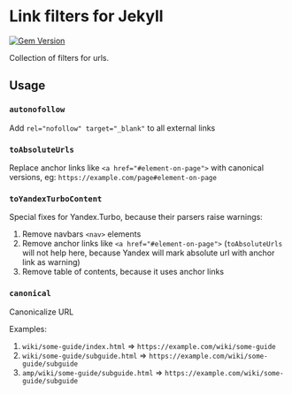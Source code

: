 # Link filters for Jekyll

[![Gem Version](https://badge.fury.io/rb/jekyll-linkfilter.svg)](https://badge.fury.io/rb/jekyll-linkfilter)

Collection of filters for urls.

## Usage

### `autonofollow`

Add `rel="nofollow" target="_blank"` to all external links

### `toAbsoluteUrls`

Replace anchor links like `<a href="#element-on-page">` with canonical versions, eg: `https://example.com/page#element-on-page`

### `toYandexTurboContent`

Special fixes for Yandex.Turbo, because their parsers raise warnings:

1. Remove navbars `<nav>` elements
2. Remove anchor links like `<a href="#element-on-page">` (`toAbsoluteUrls` will not help here, because Yandex will mark absolute url with anchor link as warning)
3. Remove table of contents, because it uses anchor links

### `canonical`

Canonicalize URL

Examples:

1. `wiki/some-guide/index.html` => `https://example.com/wiki/some-guide`
2. `wiki/some-guide/subguide.html` => `https://example.com/wiki/some-guide/subguide`
3. `amp/wiki/some-guide/subguide.html` => `https://example.com/wiki/some-guide/subguide`
